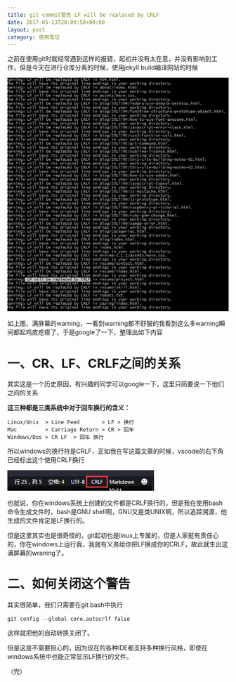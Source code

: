 ```yaml
---
title: git commit警告 LF will be replaced by CRLF
date: 2017-05-23T20:09:58+00:00
layout: post
category: 使用笔记
---
```

之前在使用git时就经常遇到这样的报错，起初并没有太在意，并没有影响到工作，但是今天在进行仓库分离的时候，使用jekyll build编译网站的时候

![](/pics/2017/06/TIMscreenshot20170623201424.png)

如上图，满屏幕的warning，一看到warning都不舒服的我看到这么多warning瞬间都起鸡皮疙瘩了，于是google了一下，整理出如下内容

# 一、CR、LF、CRLF之间的关系

其实这是一个历史原因，有兴趣的同学可以google一下，这里只简要说一下他们之间的关系

**这三种都是三类系统中对于回车换行的含义：**

```
Linux/Unix  > Line Feed       > LF > 换行
Mac         > Carriage Return > CR > 回车
Windows/Dos > CR LF  > 回车 换行
```

所以windows的换行符是CRLF，正如我在写这篇文章的时候，vscode的右下角已经标出这个使用CRLF换行

![](/pics/2017/06/TIMscreenshot20170623203125.png)

也就说，你在windows系统上创建的文件都是CRLF换行的，但是我在使用bash命令生成文件时，bash是GNU shell啊，GNU又是类UNIX啊，所以追踪溯源，他生成的文件肯定是LF换行的。

但是这里其实也是很奇怪的，git起初也是linux上专属的，但是人家挺有责任心的，你在windows上运行我，我就有义务给你把LF换成你的CRLF，故此就生出这满屏幕的wraning了。


# 二、如何关闭这个警告

其实很简单，我们只需要在git bash中执行
```
git config --global core.autocrlf false

```
这样就把他的自动转换关闭了。

但是这是不需要担心的，因为现在的各种IDE都支持多种换行风格，即使在windows系统中也能正常显示LF换行的文件。

（完）
